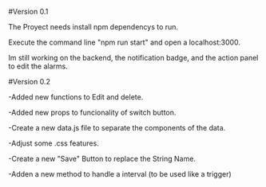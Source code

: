 #Version 0.1

The Proyect needs install npm dependencys to run.

Execute the command line "npm run start" and open a localhost:3000.

Im still working on the backend, the notification badge, and the action panel to edit the alarms.


#Version 0.2

-Added new functions to Edit and delete.

-Added new props to funcionality of switch button.

-Create a new data.js file to separate the components of the data.

-Adjust some .css features.

-Create a new "Save" Button to replace the String Name.

-Adden a new method to handle a interval (to be used like a trigger)